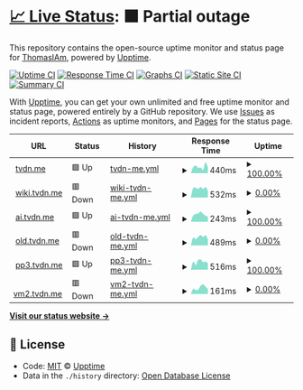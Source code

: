 # [📈 Live Status](https://status.tvdn.me): <!--live status--> **🟧 Partial outage**

This repository contains the open-source uptime monitor and status page for [ThomasIAm](https://github.com/ThomasIAm), powered by [Upptime](https://github.com/upptime/upptime).

[![Uptime CI](https://github.com/ThomasIAm/upptime/workflows/Uptime%20CI/badge.svg)](https://github.com/ThomasIAm/upptime/actions?query=workflow%3A%22Uptime+CI%22)
[![Response Time CI](https://github.com/koj-co/upptime/workflows/Response%20Time%20CI/badge.svg)](https://github.com/koj-co/upptime/actions?query=workflow%3A%22Response+Time+CI%22)
[![Graphs CI](https://github.com/ThomasIAm/upptime/workflows/Graphs%20CI/badge.svg)](https://github.com/ThomasIAm/upptime/actions?query=workflow%3A%22Graphs+CI%22)
[![Static Site CI](https://github.com/koj-co/upptime/workflows/Static%20Site%20CI/badge.svg)](https://github.com/koj-co/upptime/actions?query=workflow%3A%22Static+Site+CI%22)
[![Summary CI](https://github.com/koj-co/upptime/workflows/Summary%20CI/badge.svg)](https://github.com/koj-co/upptime/actions?query=workflow%3A%22Summary+CI%22)

With [Upptime](https://upptime.js.org), you can get your own unlimited and free uptime monitor and status page, powered entirely by a GitHub repository. We use [Issues](https://github.com/upptime/upptime/issues) as incident reports, [Actions](https://github.com/ThomasIAm/upptime/actions) as uptime monitors, and [Pages](https://demo.upptime.js.org) for the status page.

<!--start: status pages-->
<!-- This summary is generated by Upptime (https://github.com/upptime/upptime) -->
<!-- Do not edit this manually, your changes will be overwritten -->
<!-- prettier-ignore -->
| URL | Status | History | Response Time | Uptime |
| --- | ------ | ------- | ------------- | ------ |
| <img alt="" src="https://icons.duckduckgo.com/ip3/tvdn.me.ico" height="13"> [tvdn.me](https://tvdn.me) | 🟩 Up | [tvdn-me.yml](https://github.com/ThomasIAm/upptime/commits/HEAD/history/tvdn-me.yml) | <details><summary><img alt="Response time graph" src="./graphs/tvdn-me/response-time-week.png" height="20"> 440ms</summary><br><a href="https://status.tvdn.me/history/tvdn-me"><img alt="Response time 268" src="https://img.shields.io/endpoint?url=https%3A%2F%2Fraw.githubusercontent.com%2FThomasIAm%2Fupptime%2FHEAD%2Fapi%2Ftvdn-me%2Fresponse-time.json"></a><br><a href="https://status.tvdn.me/history/tvdn-me"><img alt="24-hour response time 740" src="https://img.shields.io/endpoint?url=https%3A%2F%2Fraw.githubusercontent.com%2FThomasIAm%2Fupptime%2FHEAD%2Fapi%2Ftvdn-me%2Fresponse-time-day.json"></a><br><a href="https://status.tvdn.me/history/tvdn-me"><img alt="7-day response time 440" src="https://img.shields.io/endpoint?url=https%3A%2F%2Fraw.githubusercontent.com%2FThomasIAm%2Fupptime%2FHEAD%2Fapi%2Ftvdn-me%2Fresponse-time-week.json"></a><br><a href="https://status.tvdn.me/history/tvdn-me"><img alt="30-day response time 379" src="https://img.shields.io/endpoint?url=https%3A%2F%2Fraw.githubusercontent.com%2FThomasIAm%2Fupptime%2FHEAD%2Fapi%2Ftvdn-me%2Fresponse-time-month.json"></a><br><a href="https://status.tvdn.me/history/tvdn-me"><img alt="1-year response time 289" src="https://img.shields.io/endpoint?url=https%3A%2F%2Fraw.githubusercontent.com%2FThomasIAm%2Fupptime%2FHEAD%2Fapi%2Ftvdn-me%2Fresponse-time-year.json"></a></details> | <details><summary><a href="https://status.tvdn.me/history/tvdn-me">100.00%</a></summary><a href="https://status.tvdn.me/history/tvdn-me"><img alt="All-time uptime 99.94%" src="https://img.shields.io/endpoint?url=https%3A%2F%2Fraw.githubusercontent.com%2FThomasIAm%2Fupptime%2FHEAD%2Fapi%2Ftvdn-me%2Fuptime.json"></a><br><a href="https://status.tvdn.me/history/tvdn-me"><img alt="24-hour uptime 100.00%" src="https://img.shields.io/endpoint?url=https%3A%2F%2Fraw.githubusercontent.com%2FThomasIAm%2Fupptime%2FHEAD%2Fapi%2Ftvdn-me%2Fuptime-day.json"></a><br><a href="https://status.tvdn.me/history/tvdn-me"><img alt="7-day uptime 100.00%" src="https://img.shields.io/endpoint?url=https%3A%2F%2Fraw.githubusercontent.com%2FThomasIAm%2Fupptime%2FHEAD%2Fapi%2Ftvdn-me%2Fuptime-week.json"></a><br><a href="https://status.tvdn.me/history/tvdn-me"><img alt="30-day uptime 100.00%" src="https://img.shields.io/endpoint?url=https%3A%2F%2Fraw.githubusercontent.com%2FThomasIAm%2Fupptime%2FHEAD%2Fapi%2Ftvdn-me%2Fuptime-month.json"></a><br><a href="https://status.tvdn.me/history/tvdn-me"><img alt="1-year uptime 99.98%" src="https://img.shields.io/endpoint?url=https%3A%2F%2Fraw.githubusercontent.com%2FThomasIAm%2Fupptime%2FHEAD%2Fapi%2Ftvdn-me%2Fuptime-year.json"></a></details>
| <img alt="" src="https://icons.duckduckgo.com/ip3/wiki.tvdn.me.ico" height="13"> [wiki.tvdn.me](https://wiki.tvdn.me) | 🟥 Down | [wiki-tvdn-me.yml](https://github.com/ThomasIAm/upptime/commits/HEAD/history/wiki-tvdn-me.yml) | <details><summary><img alt="Response time graph" src="./graphs/wiki-tvdn-me/response-time-week.png" height="20"> 532ms</summary><br><a href="https://status.tvdn.me/history/wiki-tvdn-me"><img alt="Response time 235" src="https://img.shields.io/endpoint?url=https%3A%2F%2Fraw.githubusercontent.com%2FThomasIAm%2Fupptime%2FHEAD%2Fapi%2Fwiki-tvdn-me%2Fresponse-time.json"></a><br><a href="https://status.tvdn.me/history/wiki-tvdn-me"><img alt="24-hour response time 413" src="https://img.shields.io/endpoint?url=https%3A%2F%2Fraw.githubusercontent.com%2FThomasIAm%2Fupptime%2FHEAD%2Fapi%2Fwiki-tvdn-me%2Fresponse-time-day.json"></a><br><a href="https://status.tvdn.me/history/wiki-tvdn-me"><img alt="7-day response time 532" src="https://img.shields.io/endpoint?url=https%3A%2F%2Fraw.githubusercontent.com%2FThomasIAm%2Fupptime%2FHEAD%2Fapi%2Fwiki-tvdn-me%2Fresponse-time-week.json"></a><br><a href="https://status.tvdn.me/history/wiki-tvdn-me"><img alt="30-day response time 517" src="https://img.shields.io/endpoint?url=https%3A%2F%2Fraw.githubusercontent.com%2FThomasIAm%2Fupptime%2FHEAD%2Fapi%2Fwiki-tvdn-me%2Fresponse-time-month.json"></a><br><a href="https://status.tvdn.me/history/wiki-tvdn-me"><img alt="1-year response time 275" src="https://img.shields.io/endpoint?url=https%3A%2F%2Fraw.githubusercontent.com%2FThomasIAm%2Fupptime%2FHEAD%2Fapi%2Fwiki-tvdn-me%2Fresponse-time-year.json"></a></details> | <details><summary><a href="https://status.tvdn.me/history/wiki-tvdn-me">0.00%</a></summary><a href="https://status.tvdn.me/history/wiki-tvdn-me"><img alt="All-time uptime 24.20%" src="https://img.shields.io/endpoint?url=https%3A%2F%2Fraw.githubusercontent.com%2FThomasIAm%2Fupptime%2FHEAD%2Fapi%2Fwiki-tvdn-me%2Fuptime.json"></a><br><a href="https://status.tvdn.me/history/wiki-tvdn-me"><img alt="24-hour uptime 0.00%" src="https://img.shields.io/endpoint?url=https%3A%2F%2Fraw.githubusercontent.com%2FThomasIAm%2Fupptime%2FHEAD%2Fapi%2Fwiki-tvdn-me%2Fuptime-day.json"></a><br><a href="https://status.tvdn.me/history/wiki-tvdn-me"><img alt="7-day uptime 0.00%" src="https://img.shields.io/endpoint?url=https%3A%2F%2Fraw.githubusercontent.com%2FThomasIAm%2Fupptime%2FHEAD%2Fapi%2Fwiki-tvdn-me%2Fuptime-week.json"></a><br><a href="https://status.tvdn.me/history/wiki-tvdn-me"><img alt="30-day uptime 0.00%" src="https://img.shields.io/endpoint?url=https%3A%2F%2Fraw.githubusercontent.com%2FThomasIAm%2Fupptime%2FHEAD%2Fapi%2Fwiki-tvdn-me%2Fuptime-month.json"></a><br><a href="https://status.tvdn.me/history/wiki-tvdn-me"><img alt="1-year uptime 0.00%" src="https://img.shields.io/endpoint?url=https%3A%2F%2Fraw.githubusercontent.com%2FThomasIAm%2Fupptime%2FHEAD%2Fapi%2Fwiki-tvdn-me%2Fuptime-year.json"></a></details>
| <img alt="" src="https://icons.duckduckgo.com/ip3/ai.tvdn.me.ico" height="13"> [ai.tvdn.me](https://ai.tvdn.me) | 🟩 Up | [ai-tvdn-me.yml](https://github.com/ThomasIAm/upptime/commits/HEAD/history/ai-tvdn-me.yml) | <details><summary><img alt="Response time graph" src="./graphs/ai-tvdn-me/response-time-week.png" height="20"> 243ms</summary><br><a href="https://status.tvdn.me/history/ai-tvdn-me"><img alt="Response time 199" src="https://img.shields.io/endpoint?url=https%3A%2F%2Fraw.githubusercontent.com%2FThomasIAm%2Fupptime%2FHEAD%2Fapi%2Fai-tvdn-me%2Fresponse-time.json"></a><br><a href="https://status.tvdn.me/history/ai-tvdn-me"><img alt="24-hour response time 124" src="https://img.shields.io/endpoint?url=https%3A%2F%2Fraw.githubusercontent.com%2FThomasIAm%2Fupptime%2FHEAD%2Fapi%2Fai-tvdn-me%2Fresponse-time-day.json"></a><br><a href="https://status.tvdn.me/history/ai-tvdn-me"><img alt="7-day response time 243" src="https://img.shields.io/endpoint?url=https%3A%2F%2Fraw.githubusercontent.com%2FThomasIAm%2Fupptime%2FHEAD%2Fapi%2Fai-tvdn-me%2Fresponse-time-week.json"></a><br><a href="https://status.tvdn.me/history/ai-tvdn-me"><img alt="30-day response time 397" src="https://img.shields.io/endpoint?url=https%3A%2F%2Fraw.githubusercontent.com%2FThomasIAm%2Fupptime%2FHEAD%2Fapi%2Fai-tvdn-me%2Fresponse-time-month.json"></a><br><a href="https://status.tvdn.me/history/ai-tvdn-me"><img alt="1-year response time 210" src="https://img.shields.io/endpoint?url=https%3A%2F%2Fraw.githubusercontent.com%2FThomasIAm%2Fupptime%2FHEAD%2Fapi%2Fai-tvdn-me%2Fresponse-time-year.json"></a></details> | <details><summary><a href="https://status.tvdn.me/history/ai-tvdn-me">100.00%</a></summary><a href="https://status.tvdn.me/history/ai-tvdn-me"><img alt="All-time uptime 99.98%" src="https://img.shields.io/endpoint?url=https%3A%2F%2Fraw.githubusercontent.com%2FThomasIAm%2Fupptime%2FHEAD%2Fapi%2Fai-tvdn-me%2Fuptime.json"></a><br><a href="https://status.tvdn.me/history/ai-tvdn-me"><img alt="24-hour uptime 100.00%" src="https://img.shields.io/endpoint?url=https%3A%2F%2Fraw.githubusercontent.com%2FThomasIAm%2Fupptime%2FHEAD%2Fapi%2Fai-tvdn-me%2Fuptime-day.json"></a><br><a href="https://status.tvdn.me/history/ai-tvdn-me"><img alt="7-day uptime 100.00%" src="https://img.shields.io/endpoint?url=https%3A%2F%2Fraw.githubusercontent.com%2FThomasIAm%2Fupptime%2FHEAD%2Fapi%2Fai-tvdn-me%2Fuptime-week.json"></a><br><a href="https://status.tvdn.me/history/ai-tvdn-me"><img alt="30-day uptime 100.00%" src="https://img.shields.io/endpoint?url=https%3A%2F%2Fraw.githubusercontent.com%2FThomasIAm%2Fupptime%2FHEAD%2Fapi%2Fai-tvdn-me%2Fuptime-month.json"></a><br><a href="https://status.tvdn.me/history/ai-tvdn-me"><img alt="1-year uptime 100.00%" src="https://img.shields.io/endpoint?url=https%3A%2F%2Fraw.githubusercontent.com%2FThomasIAm%2Fupptime%2FHEAD%2Fapi%2Fai-tvdn-me%2Fuptime-year.json"></a></details>
| <img alt="" src="https://icons.duckduckgo.com/ip3/old.tvdn.me.ico" height="13"> [old.tvdn.me](https://old.tvdn.me) | 🟥 Down | [old-tvdn-me.yml](https://github.com/ThomasIAm/upptime/commits/HEAD/history/old-tvdn-me.yml) | <details><summary><img alt="Response time graph" src="./graphs/old-tvdn-me/response-time-week.png" height="20"> 489ms</summary><br><a href="https://status.tvdn.me/history/old-tvdn-me"><img alt="Response time 221" src="https://img.shields.io/endpoint?url=https%3A%2F%2Fraw.githubusercontent.com%2FThomasIAm%2Fupptime%2FHEAD%2Fapi%2Fold-tvdn-me%2Fresponse-time.json"></a><br><a href="https://status.tvdn.me/history/old-tvdn-me"><img alt="24-hour response time 376" src="https://img.shields.io/endpoint?url=https%3A%2F%2Fraw.githubusercontent.com%2FThomasIAm%2Fupptime%2FHEAD%2Fapi%2Fold-tvdn-me%2Fresponse-time-day.json"></a><br><a href="https://status.tvdn.me/history/old-tvdn-me"><img alt="7-day response time 489" src="https://img.shields.io/endpoint?url=https%3A%2F%2Fraw.githubusercontent.com%2FThomasIAm%2Fupptime%2FHEAD%2Fapi%2Fold-tvdn-me%2Fresponse-time-week.json"></a><br><a href="https://status.tvdn.me/history/old-tvdn-me"><img alt="30-day response time 502" src="https://img.shields.io/endpoint?url=https%3A%2F%2Fraw.githubusercontent.com%2FThomasIAm%2Fupptime%2FHEAD%2Fapi%2Fold-tvdn-me%2Fresponse-time-month.json"></a><br><a href="https://status.tvdn.me/history/old-tvdn-me"><img alt="1-year response time 271" src="https://img.shields.io/endpoint?url=https%3A%2F%2Fraw.githubusercontent.com%2FThomasIAm%2Fupptime%2FHEAD%2Fapi%2Fold-tvdn-me%2Fresponse-time-year.json"></a></details> | <details><summary><a href="https://status.tvdn.me/history/old-tvdn-me">0.00%</a></summary><a href="https://status.tvdn.me/history/old-tvdn-me"><img alt="All-time uptime 36.18%" src="https://img.shields.io/endpoint?url=https%3A%2F%2Fraw.githubusercontent.com%2FThomasIAm%2Fupptime%2FHEAD%2Fapi%2Fold-tvdn-me%2Fuptime.json"></a><br><a href="https://status.tvdn.me/history/old-tvdn-me"><img alt="24-hour uptime 0.00%" src="https://img.shields.io/endpoint?url=https%3A%2F%2Fraw.githubusercontent.com%2FThomasIAm%2Fupptime%2FHEAD%2Fapi%2Fold-tvdn-me%2Fuptime-day.json"></a><br><a href="https://status.tvdn.me/history/old-tvdn-me"><img alt="7-day uptime 0.00%" src="https://img.shields.io/endpoint?url=https%3A%2F%2Fraw.githubusercontent.com%2FThomasIAm%2Fupptime%2FHEAD%2Fapi%2Fold-tvdn-me%2Fuptime-week.json"></a><br><a href="https://status.tvdn.me/history/old-tvdn-me"><img alt="30-day uptime 0.00%" src="https://img.shields.io/endpoint?url=https%3A%2F%2Fraw.githubusercontent.com%2FThomasIAm%2Fupptime%2FHEAD%2Fapi%2Fold-tvdn-me%2Fuptime-month.json"></a><br><a href="https://status.tvdn.me/history/old-tvdn-me"><img alt="1-year uptime 0.00%" src="https://img.shields.io/endpoint?url=https%3A%2F%2Fraw.githubusercontent.com%2FThomasIAm%2Fupptime%2FHEAD%2Fapi%2Fold-tvdn-me%2Fuptime-year.json"></a></details>
| <img alt="" src="https://icons.duckduckgo.com/ip3/pp3.tvdn.me.ico" height="13"> [pp3.tvdn.me](https://pp3.tvdn.me) | 🟩 Up | [pp3-tvdn-me.yml](https://github.com/ThomasIAm/upptime/commits/HEAD/history/pp3-tvdn-me.yml) | <details><summary><img alt="Response time graph" src="./graphs/pp3-tvdn-me/response-time-week.png" height="20"> 516ms</summary><br><a href="https://status.tvdn.me/history/pp3-tvdn-me"><img alt="Response time 556" src="https://img.shields.io/endpoint?url=https%3A%2F%2Fraw.githubusercontent.com%2FThomasIAm%2Fupptime%2FHEAD%2Fapi%2Fpp3-tvdn-me%2Fresponse-time.json"></a><br><a href="https://status.tvdn.me/history/pp3-tvdn-me"><img alt="24-hour response time 358" src="https://img.shields.io/endpoint?url=https%3A%2F%2Fraw.githubusercontent.com%2FThomasIAm%2Fupptime%2FHEAD%2Fapi%2Fpp3-tvdn-me%2Fresponse-time-day.json"></a><br><a href="https://status.tvdn.me/history/pp3-tvdn-me"><img alt="7-day response time 516" src="https://img.shields.io/endpoint?url=https%3A%2F%2Fraw.githubusercontent.com%2FThomasIAm%2Fupptime%2FHEAD%2Fapi%2Fpp3-tvdn-me%2Fresponse-time-week.json"></a><br><a href="https://status.tvdn.me/history/pp3-tvdn-me"><img alt="30-day response time 564" src="https://img.shields.io/endpoint?url=https%3A%2F%2Fraw.githubusercontent.com%2FThomasIAm%2Fupptime%2FHEAD%2Fapi%2Fpp3-tvdn-me%2Fresponse-time-month.json"></a><br><a href="https://status.tvdn.me/history/pp3-tvdn-me"><img alt="1-year response time 575" src="https://img.shields.io/endpoint?url=https%3A%2F%2Fraw.githubusercontent.com%2FThomasIAm%2Fupptime%2FHEAD%2Fapi%2Fpp3-tvdn-me%2Fresponse-time-year.json"></a></details> | <details><summary><a href="https://status.tvdn.me/history/pp3-tvdn-me">100.00%</a></summary><a href="https://status.tvdn.me/history/pp3-tvdn-me"><img alt="All-time uptime 99.98%" src="https://img.shields.io/endpoint?url=https%3A%2F%2Fraw.githubusercontent.com%2FThomasIAm%2Fupptime%2FHEAD%2Fapi%2Fpp3-tvdn-me%2Fuptime.json"></a><br><a href="https://status.tvdn.me/history/pp3-tvdn-me"><img alt="24-hour uptime 100.00%" src="https://img.shields.io/endpoint?url=https%3A%2F%2Fraw.githubusercontent.com%2FThomasIAm%2Fupptime%2FHEAD%2Fapi%2Fpp3-tvdn-me%2Fuptime-day.json"></a><br><a href="https://status.tvdn.me/history/pp3-tvdn-me"><img alt="7-day uptime 100.00%" src="https://img.shields.io/endpoint?url=https%3A%2F%2Fraw.githubusercontent.com%2FThomasIAm%2Fupptime%2FHEAD%2Fapi%2Fpp3-tvdn-me%2Fuptime-week.json"></a><br><a href="https://status.tvdn.me/history/pp3-tvdn-me"><img alt="30-day uptime 100.00%" src="https://img.shields.io/endpoint?url=https%3A%2F%2Fraw.githubusercontent.com%2FThomasIAm%2Fupptime%2FHEAD%2Fapi%2Fpp3-tvdn-me%2Fuptime-month.json"></a><br><a href="https://status.tvdn.me/history/pp3-tvdn-me"><img alt="1-year uptime 100.00%" src="https://img.shields.io/endpoint?url=https%3A%2F%2Fraw.githubusercontent.com%2FThomasIAm%2Fupptime%2FHEAD%2Fapi%2Fpp3-tvdn-me%2Fuptime-year.json"></a></details>
| <img alt="" src="https://icons.duckduckgo.com/ip3/vm2.tvdn.me.ico" height="13"> [vm2.tvdn.me](https://vm2.tvdn.me) | 🟥 Down | [vm2-tvdn-me.yml](https://github.com/ThomasIAm/upptime/commits/HEAD/history/vm2-tvdn-me.yml) | <details><summary><img alt="Response time graph" src="./graphs/vm2-tvdn-me/response-time-week.png" height="20"> 161ms</summary><br><a href="https://status.tvdn.me/history/vm2-tvdn-me"><img alt="Response time 197" src="https://img.shields.io/endpoint?url=https%3A%2F%2Fraw.githubusercontent.com%2FThomasIAm%2Fupptime%2FHEAD%2Fapi%2Fvm2-tvdn-me%2Fresponse-time.json"></a><br><a href="https://status.tvdn.me/history/vm2-tvdn-me"><img alt="24-hour response time 134" src="https://img.shields.io/endpoint?url=https%3A%2F%2Fraw.githubusercontent.com%2FThomasIAm%2Fupptime%2FHEAD%2Fapi%2Fvm2-tvdn-me%2Fresponse-time-day.json"></a><br><a href="https://status.tvdn.me/history/vm2-tvdn-me"><img alt="7-day response time 161" src="https://img.shields.io/endpoint?url=https%3A%2F%2Fraw.githubusercontent.com%2FThomasIAm%2Fupptime%2FHEAD%2Fapi%2Fvm2-tvdn-me%2Fresponse-time-week.json"></a><br><a href="https://status.tvdn.me/history/vm2-tvdn-me"><img alt="30-day response time 161" src="https://img.shields.io/endpoint?url=https%3A%2F%2Fraw.githubusercontent.com%2FThomasIAm%2Fupptime%2FHEAD%2Fapi%2Fvm2-tvdn-me%2Fresponse-time-month.json"></a><br><a href="https://status.tvdn.me/history/vm2-tvdn-me"><img alt="1-year response time 151" src="https://img.shields.io/endpoint?url=https%3A%2F%2Fraw.githubusercontent.com%2FThomasIAm%2Fupptime%2FHEAD%2Fapi%2Fvm2-tvdn-me%2Fresponse-time-year.json"></a></details> | <details><summary><a href="https://status.tvdn.me/history/vm2-tvdn-me">0.00%</a></summary><a href="https://status.tvdn.me/history/vm2-tvdn-me"><img alt="All-time uptime 26.19%" src="https://img.shields.io/endpoint?url=https%3A%2F%2Fraw.githubusercontent.com%2FThomasIAm%2Fupptime%2FHEAD%2Fapi%2Fvm2-tvdn-me%2Fuptime.json"></a><br><a href="https://status.tvdn.me/history/vm2-tvdn-me"><img alt="24-hour uptime 0.00%" src="https://img.shields.io/endpoint?url=https%3A%2F%2Fraw.githubusercontent.com%2FThomasIAm%2Fupptime%2FHEAD%2Fapi%2Fvm2-tvdn-me%2Fuptime-day.json"></a><br><a href="https://status.tvdn.me/history/vm2-tvdn-me"><img alt="7-day uptime 0.00%" src="https://img.shields.io/endpoint?url=https%3A%2F%2Fraw.githubusercontent.com%2FThomasIAm%2Fupptime%2FHEAD%2Fapi%2Fvm2-tvdn-me%2Fuptime-week.json"></a><br><a href="https://status.tvdn.me/history/vm2-tvdn-me"><img alt="30-day uptime 0.00%" src="https://img.shields.io/endpoint?url=https%3A%2F%2Fraw.githubusercontent.com%2FThomasIAm%2Fupptime%2FHEAD%2Fapi%2Fvm2-tvdn-me%2Fuptime-month.json"></a><br><a href="https://status.tvdn.me/history/vm2-tvdn-me"><img alt="1-year uptime 0.00%" src="https://img.shields.io/endpoint?url=https%3A%2F%2Fraw.githubusercontent.com%2FThomasIAm%2Fupptime%2FHEAD%2Fapi%2Fvm2-tvdn-me%2Fuptime-year.json"></a></details>

<!--end: status pages-->

[**Visit our status website →**](https://status.tvdn.me)

## 📄 License

- Code: [MIT](./LICENSE) © [Upptime](https://upptime.js.org)
- Data in the `./history` directory: [Open Database License](https://opendatacommons.org/licenses/odbl/1-0/)
